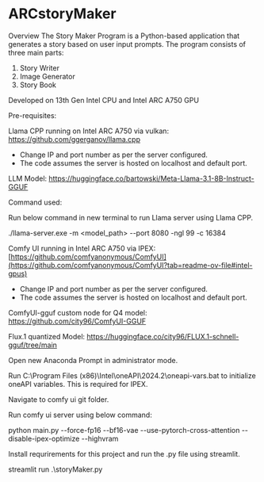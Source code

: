 # ARCstoryMaker
Overview The Story Maker Program is a Python-based application that generates a story based on user input prompts. The program consists of three main parts:
1. Story Writer
2. Image Generator
3. Story Book

Developed on 13th Gen Intel CPU and Intel ARC A750 GPU

Pre-requisites:

Llama CPP running on Intel ARC A750 via vulkan: https://github.com/ggerganov/llama.cpp
- Change IP and port number as per the server configured.
- The code assumes the server is hosted on localhost and default port. 

LLM Model: https://huggingface.co/bartowski/Meta-Llama-3.1-8B-Instruct-GGUF

Command used: 

Run below command in new terminal to run Llama server using Llama CPP.

./llama-server.exe -m <model_path> --port 8080 -ngl 99 -c 16384

Comfy UI running in Intel ARC A750 via IPEX: [https://github.com/comfyanonymous/ComfyUI](https://github.com/comfyanonymous/ComfyUI?tab=readme-ov-file#intel-gpus) 
- Change IP and port number as per the server configured.
- The code assumes the server is hosted on localhost and default port. 

ComfyUI-gguf custom node for Q4 model: https://github.com/city96/ComfyUI-GGUF

Flux.1 quantized Model: https://huggingface.co/city96/FLUX.1-schnell-gguf/tree/main 

Open new Anaconda Prompt in administrator mode.

Run C:\Program Files (x86)\Intel\oneAPI\2024.2\oneapi-vars.bat to initialize oneAPI variables. This is required for IPEX. 

Navigate to comfy ui git folder. 

Run comfy ui server using below command: 

python main.py --force-fp16 --bf16-vae --use-pytorch-cross-attention --disable-ipex-optimize --highvram

Install requrirements for this project and run the .py file using streamlit. 

streamlit run .\storyMaker.py     
